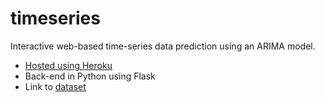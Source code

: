 # timeseries
Interactive web-based time-series data prediction using an ARIMA model.
- [Hosted using Heroku](https://mytimeseries.herokuapp.com/)
- Back-end in Python using Flask
- Link to [dataset](https://datamarket.com/data/set/22me/sales-of-new-one-family-houses-usa-from-jan-1987-through-nov-1995#!ds=22me&display=line)

